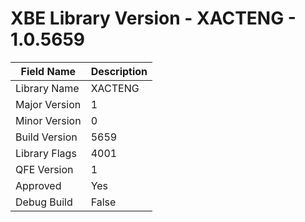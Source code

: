 # XBE Library Version - XACTENG - 1.0.5659

| Field Name | Description |
|---|---|
| Library Name | XACTENG |
| Major Version | 1 |
| Minor Version | 0 |
| Build Version | 5659 |
| Library Flags | 4001 |
| QFE Version | 1 |
| Approved | Yes |
| Debug Build | False |
